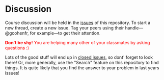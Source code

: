 # Discussion

Course discussion will be held in the [issues](https://github.com/STAT540-UBC/Discussion/issues) of this repository. To start a new thread, create a new issue. Tag your peers using their handle—@gcohenfr, for example—to get their attention.

<span style="color: red">**Don't be shy!** You are helping many other of your classmates by asking questions :)</span>


Lots of the good stuff will end up in [closed issues](https://github.com/STAT540-UBC/Discussion/issues?q=is%3Aissue+is%3Aclosed), so dont' forget to look there! Or, more generally, use the "Search" feature on this repository to find things. It is quite likely that you find the answer to your problem in last years issues!
